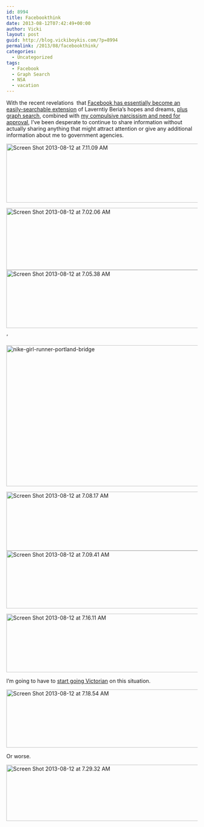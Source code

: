 ```yaml
---
id: 8994
title: Facebookthink
date: 2013-08-12T07:42:49+00:00
author: Vicki
layout: post
guid: http://blog.vickiboykis.com/?p=8994
permalink: /2013/08/facebookthink/
categories:
  - Uncategorized
tags:
  - Facebook
  - Graph Search
  - NSA
  - vacation
---
```

With the recent revelations  that <a href="http://blog.vickiboykis.com/2013/06/being-american/" target="_blank">Facebook has essentially become an easily-searchable extension</a> of Laverntiy Beria&#8217;s hopes and dreams, <a href="http://mashable.com/2013/01/15/facebook-graph-search-privacy/" target="_blank">plus graph search</a>, combined with <a href="http://blog.vickiboykis.com/2011/09/facebook-anxiety/" target="_blank">my compulsive narcissism and need for approval</a>, I&#8217;ve been desperate to continue to share information without actually sharing anything that might attract attention or give any additional information about me to government agencies.

[<img class="aligncenter size-medium wp-image-9002" alt="Screen Shot 2013-08-12 at 7.11.09 AM" src="http://blog.vickiboykis.com/wp-content/uploads/2013/08/Screen-Shot-2013-08-12-at-7.11.09-AM-580x155.png" width="580" height="155" />](http://blog.vickiboykis.com/wp-content/uploads/2013/08/Screen-Shot-2013-08-12-at-7.11.09-AM.png)

[<img class="aligncenter size-medium wp-image-8996" alt="Screen Shot 2013-08-12 at 7.02.06 AM" src="http://blog.vickiboykis.com/wp-content/uploads/2013/08/Screen-Shot-2013-08-12-at-7.02.06-AM-580x163.png" width="580" height="163" />](http://blog.vickiboykis.com/wp-content/uploads/2013/08/Screen-Shot-2013-08-12-at-7.02.06-AM.png)[<img class="aligncenter size-medium wp-image-8998" alt="Screen Shot 2013-08-12 at 7.05.38 AM" src="http://blog.vickiboykis.com/wp-content/uploads/2013/08/Screen-Shot-2013-08-12-at-7.05.38-AM-580x153.png" width="580" height="153" />](http://blog.vickiboykis.com/wp-content/uploads/2013/08/Screen-Shot-2013-08-12-at-7.05.38-AM.png)

&#8216;

[<img class="aligncenter size-medium wp-image-8999" alt="nike-girl-runner-portland-bridge" src="http://blog.vickiboykis.com/wp-content/uploads/2013/08/nike-girl-runner-portland-bridge-580x371.jpg" width="580" height="371" />](http://blog.vickiboykis.com/wp-content/uploads/2013/08/nike-girl-runner-portland-bridge.jpg)

[<img class="aligncenter size-medium wp-image-9000" alt="Screen Shot 2013-08-12 at 7.08.17 AM" src="http://blog.vickiboykis.com/wp-content/uploads/2013/08/Screen-Shot-2013-08-12-at-7.08.17-AM-580x155.png" width="580" height="155" />](http://blog.vickiboykis.com/wp-content/uploads/2013/08/Screen-Shot-2013-08-12-at-7.08.17-AM.png)[<img class="aligncenter size-medium wp-image-9001" alt="Screen Shot 2013-08-12 at 7.09.41 AM" src="http://blog.vickiboykis.com/wp-content/uploads/2013/08/Screen-Shot-2013-08-12-at-7.09.41-AM-580x152.png" width="580" height="152" />](http://blog.vickiboykis.com/wp-content/uploads/2013/08/Screen-Shot-2013-08-12-at-7.09.41-AM.png)

[<img class="aligncenter size-medium wp-image-9003" alt="Screen Shot 2013-08-12 at 7.16.11 AM" src="http://blog.vickiboykis.com/wp-content/uploads/2013/08/Screen-Shot-2013-08-12-at-7.16.11-AM-580x154.png" width="580" height="154" />](http://blog.vickiboykis.com/wp-content/uploads/2013/08/Screen-Shot-2013-08-12-at-7.16.11-AM.png)

I&#8217;m going to have to <a href="http://ask.metafilter.com/72590/Why-censor-town-names" target="_blank">start going Victorian</a> on this situation.

[<img class="aligncenter size-medium wp-image-9004" alt="Screen Shot 2013-08-12 at 7.18.54 AM" src="http://blog.vickiboykis.com/wp-content/uploads/2013/08/Screen-Shot-2013-08-12-at-7.18.54-AM-580x153.png" width="580" height="153" />](http://blog.vickiboykis.com/wp-content/uploads/2013/08/Screen-Shot-2013-08-12-at-7.18.54-AM.png)

Or worse.

[<img class="aligncenter size-medium wp-image-9006" alt="Screen Shot 2013-08-12 at 7.29.32 AM" src="http://blog.vickiboykis.com/wp-content/uploads/2013/08/Screen-Shot-2013-08-12-at-7.29.32-AM-580x148.png" width="580" height="148" />](http://blog.vickiboykis.com/wp-content/uploads/2013/08/Screen-Shot-2013-08-12-at-7.29.32-AM.png)

&nbsp;

&nbsp;